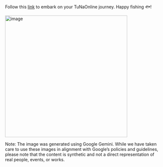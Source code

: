 Follow this [link](https://colab.research.google.com/drive/1N6HIPZ5dDDDnTXMTwGPbjkceb3q_TJ8t?usp=sharing) to embark on your TuNaOnline journey. Happy fishing 🐟!

<img width="400" height="400" alt="image" src="https://github.com/user-attachments/assets/27b880b8-5e76-447a-b1b2-5ba5ef221152" />

Note: The image was generated using Google Gemini. While we have taken care to use these images in alignment with Google’s policies and guidelines, please note that the content is synthetic and not a direct representation of real people, events, or works.
